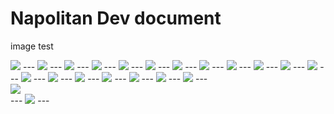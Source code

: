 # Napolitan Dev document

image test

<img src="./image/github_desktop_01.jpg" />
---

<img src="./image/github_desktop_02.jpg" />
---

<img src="./image/github_desktop_03.jpg" />
---

<img src="./image/github_desktop_04.jpg" />
---

<img src="./image/github_desktop_05.jpg" />
---

<img src="./image/github_desktop_06.jpg" />
---

<img src="./image/github_desktop_07.jpg" />
---

<img src="./image/github_desktop_08.jpg" />
---

<img src="./image/github_desktop_09.jpg" />
---

<img src="./image/github_desktop_10.jpg" />
---

<img src="./image/github_desktop_11.jpg" />
---

<img src="./image/github_desktop_12.jpg" />
---

<img src="./image/github_desktop_13.jpg" />
---

<img src="./image/github_desktop_14.jpg" />
---

<img src="./image/github_desktop_15.jpg" />
---

<img src="./image/github_desktop_16.jpg" />
---

<img src="./image/github_desktop_17.jpg" />
---

<img src="./image/github_desktop_18.jpg" />
---

<img src="./image/github_desktop_19.jpg" />
---

<div>
<img src="./image/github_desktop_20.jpg" />
</div>
---

<img src="./image/github_desktop_21.jpg" />
---

